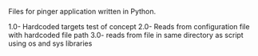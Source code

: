 Files for pinger application written in Python.

1.0- Hardcoded targets test of concept
2.0- Reads from configuration file with hardcoded file path
3.0- reads from file in same directory as script using os and sys libraries
